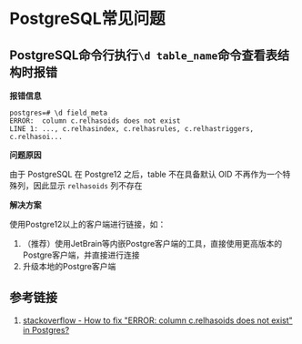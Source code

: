 # PostgreSQL常见问题


## PostgreSQL命令行执行`\d table_name`命令查看表结构时报错


**报错信息**

```postgresql
postgres=# \d field_meta
ERROR:  column c.relhasoids does not exist
LINE 1: ..., c.relhasindex, c.relhasrules, c.relhastriggers, c.relhasoi...
```


**问题原因**

由于 PostgreSQL 在 Postgre12 之后，table 不在具备默认 OID 不再作为一个特殊列，因此显示 `relhasoids` 列不存在


**解决方案**

使用Postgre12以上的客户端进行链接，如：
1. （推荐）使用JetBrain等内嵌Postgre客户端的工具，直接使用更高版本的Postgre客户端，并直接进行连接
2. 升级本地的Postgre客户端




## 参考链接

1. [stackoverflow - How to fix "ERROR: column c.relhasoids does not exist" in Postgres?](https://stackoverflow.com/questions/58461178/how-to-fix-error-column-c-relhasoids-does-not-exist-in-postgres)
